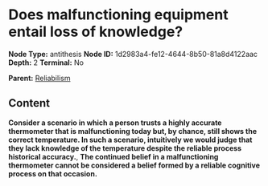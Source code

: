 # Does malfunctioning equipment entail loss of knowledge?

**Node Type:** antithesis
**Node ID:** 1d2983a4-fe12-4644-8b50-81a8d4122aac
**Depth:** 2
**Terminal:** No

**Parent:** [Reliabilism](reliabilism.md)

## Content

**Consider a scenario in which a person trusts a highly accurate thermometer that is malfunctioning today but, by chance, still shows the correct temperature. In such a scenario, intuitively we would judge that they lack knowledge of the temperature despite the reliable process historical accuracy.**, **The continued belief in a malfunctioning thermometer cannot be considered a belief formed by a reliable cognitive process on that occasion.**

